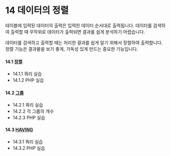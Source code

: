 # 14 데이터의 정렬 
테이블에 입력된 데이터의 출력은 입력한 데이터 순서대로 출력됩니다. 
데이터를 검색하 여 출력할 때 무작위로 데이터가 출력되면 결과를 쉽게 분석하기 어렵습니다.   

데이터를 검색하고 출력할 때는 처리한 결과를 쉽게 알기 위해서 정렬하여 출력합니다. 
정렬 기능은 결과물을 보기 좋게, 가독성 있게 만드는 중요한 기능입니다.  

#### 14.1 [정렬](14/1)
* 14.1.1 쿼리 실습
* 14.1.2 PHP 실습 

#### 14.2 [그룹](14/1)
* 14.2.1 쿼리 실습
* 14.2.2 각 그룹의 개수
* 14.2.3 PHP 실습 

#### 14.3 [HAVING](14/1)
* 14.3.1 쿼리 실습 
* 14.3.2 PHP 실습
